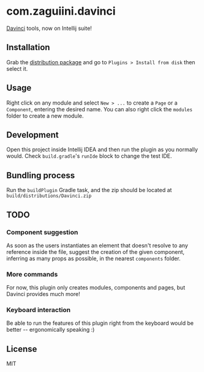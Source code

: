 # com.zaguiini.davinci

[Davinci](https://www.npmjs.com/package/@toptal/davinci) tools, now on Intellij suite!

## Installation

Grab the [distribution package](#bundling-process) and go to `Plugins > Install from disk` then select it.

## Usage

Right click on any module and select `New > ...` to create a `Page` or a `Component`, entering the desired name.
You can also right click the `modules` folder to create a new module.

## Development

Open this project inside Intellij IDEA and then run the plugin as you normally would.
Check `build.gradle`'s `runIde` block to change the test IDE.

## Bundling process

Run the `buildPlugin` Gradle task, and the zip should be located at `build/distributions/Davinci.zip`

## TODO

### Component suggestion

As soon as the users instantiates an element that doesn't resolve to any reference inside the file, suggest the creation of the given component, inferring as many props as possible, in the nearest `components` folder.

### More commands

For now, this plugin only creates modules, components and pages, but Davinci provides much more!

### Keyboard interaction

Be able to run the features of this plugin right from the keyboard would be better -- ergonomically speaking :)

## License

MIT
